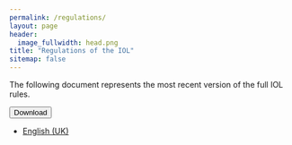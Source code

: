 ```yaml
---
permalink: /regulations/
layout: page
header:
  image_fullwidth: head.png
title: "Regulations of the IOL"
sitemap: false
---
```

The following document represents the most recent version of the full IOL rules.

<button href="#" data-dropdown="drop1" aria-controls="drop1" aria-expanded="false" class="button dropdown small">Download</button><br>
<ul id="drop1" data-dropdown-content class="f-dropdown" aria-hidden="true">
  <li><a href="/rules/rules.pdf">English (UK)</a></li>
</ul>